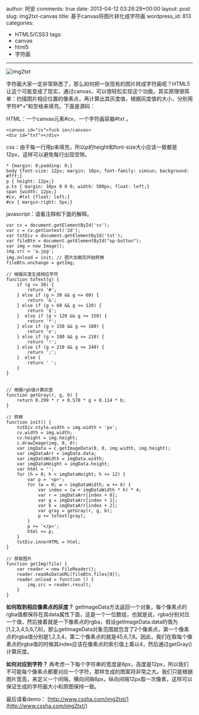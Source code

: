 author: 阿安
comments: true
date: 2013-04-12 03:26:29+00:00
layout: post
slug: img2txt-canvas
title: 基于canvas将图片转化成字符画
wordpress_id: 813
categories:
- HTML5/CSS3
tags:
- canvas
- html5
- 字符画
---

![img2txt](/wp-content/uploads/2013/04/img2txt.jpg)
<!-- more -->
字符画大家一定非常熟悉了，那么如何把一张现有的图片转成字符画呢？HTML5让这个可能变成了现实，通过canvas，可以很轻松实现这个功能。其实原理很简单：扫描图片相应位置的像素点，再计算出其灰度值，根据灰度值的大小，分别用字符#*+“和空格来填充。下面是源码：

HTML：一个canvas元素#cv，一个字符画容器#txt 。

    
    
    <canvas id="cv">fuck ie</canvas>
    <div id="txt"></div>
    



css：由于每一行用p来填充，所以p的height和font-size大小应该一致都是12px，这样可以避免每行出现空隙。

    

    * {margin: 0;padding: 0;}
    body {font-size: 12px; margin: 10px; font-family: simsun; background: #fff;}
    p { height: 12px;}
    p.ts { margin: 10px 0 0 0; width: 500px; float: left;}
    span {width: 12px;}
    #cv, #txt {float: left;}
    #cv { margin-right: 5px;}





javascript：请看注释和下面的解释。

    

    var cv = document.getElementById('cv');
    var c = cv.getContext('2d');
    var txtDiv = document.getElementById('txt');
    var fileBtn = document.getElementById("up-button");
    var img = new Image();
    img.src = 'a.jpg';
    img.onload = init; // 图片加载完开始转换
    fileBtn.onchange = getImg;

    // 根据灰度生成相应字符
    function toText(g) {
        if (g <= 30) {
            return '#';
        } else if (g > 30 && g <= 60) {
            return '&';
        } else if (g > 60 && g <= 120) {
            return '$';
        }  else if (g > 120 && g <= 150) {
            return '*';
        } else if (g > 150 && g <= 180) {
            return 'o';
        } else if (g > 180 && g <= 210) {
            return '!';
        } else if (g > 210 && g <= 240) {
            return ';';
        }  else {
            return ' ';
        }
    }


    // 根据rgb值计算灰度
    function getGray(r, g, b) {
        return 0.299 * r + 0.578 * g + 0.114 * b;
    }

    // 转换
    function init() {
        txtDiv.style.width = img.width + 'px';
        cv.width = img.width;
        cv.height = img.height;
        c.drawImage(img, 0, 0);
        var imgData = c.getImageData(0, 0, img.width, img.height);
        var imgDataArr = imgData.data;
        var imgDataWidth = imgData.width;
        var imgDataHeight = imgData.height;
        var html = '';
        for (h = 0; h < imgDataHeight; h += 12) {
            var p = '<p>';
            for (w = 0; w < imgDataWidth; w += 6) {
                var index = (w + imgDataWidth * h) * 4;
                var r = imgDataArr[index + 0];
                var g = imgDataArr[index + 1];
                var b = imgDataArr[index + 2];
                var gray = getGray(r, g, b);
                p += toText(gray);
            }
            p += '</p>';
            html += p;
        }
        txtDiv.innerHTML = html;
    }

    // 获取图片
    function getImg(file) {
        var reader = new FileReader();
        reader.readAsDataURL(fileBtn.files[0]);
        reader.onload = function () {
            img.src = reader.result;
        }
    }





**如何取到相应像素点的灰度？**
getImageData方法返回一个对象，每个像素点的rgba值都保存在其data属性下面，这是一个一位数组，也就是说，rgba分别对应一个值，然后接着就是一下像素点的rgba，假设getImageData.data的值为[1,2,3,4,5,6,7,8]，那么getImageData对象范围就包含了2个像素点，第一个像素点的rgba值分别是1,2,3,4，第二个像素点的就是45,6,7,8。因此，我们在取每个像素点的rgba值的时候其index应该在像素点的索引值上乘以4，然后通过getGray()计算灰度。

**如何对应到字符？**
再考虑一下每个字符串的宽度是6px，高度是12px，所以我们不可能每个像素点都要对应一个字符，那样生成的图案将非常之大。我们只能根据图片宽高，来定义一个间隔，横向间隔6px，纵向间隔12px取一次像素，这样可以保证生成的字符画大小和原图保持一致。

最后请看demo：
[http://www.cssha.com/img2txt/](http://www.cssha.com/img2txt/)
